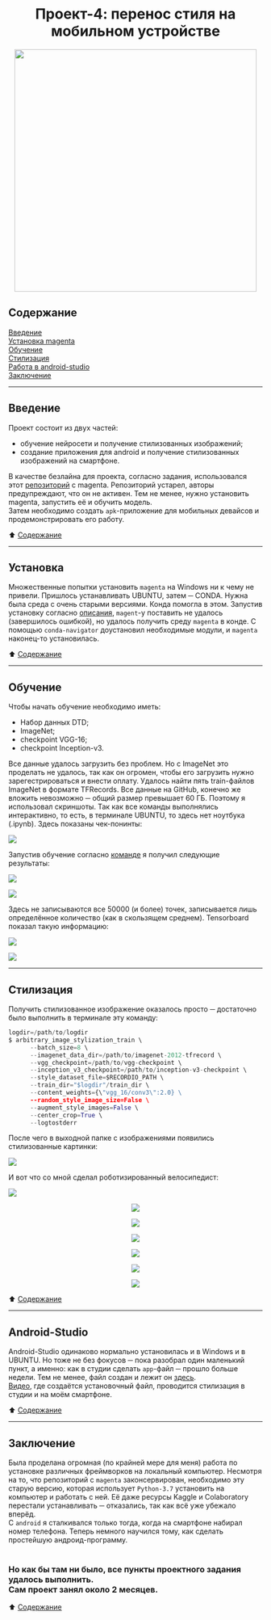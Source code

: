 <div align="center">
  
# Проект-4: перенос стиля на мобильном устройстве
<img src="https://souz-market.ru/wp-content/uploads/6/4/b/64b61984b74427962adec58b1cfbdc5c.jpeg" height="480" />
</div>  
  
## Содержание
[Введение](./README.md#Введение)<br> 
[Установка magenta](./README.md#Установка)<br>
[Обучение](./README.md#Обучение)<br>
[Стилизация](./README.md#Стилизация)<br>
[Работа в android-studio](./README.md#Android-Studio)<br>
[Заключение](./README.md#Заключение) 

----------------------------------
## Введение  
Проект состоит из двух частей:  
<ul>
<li>обучение нейросети и получение стилизованных изображений;</li>
<li>создание приложения для android и получение стилизованных изображений на смартфоне.</li>
</ul>

В качестве безлайна для проекта, согласно задания, использовался этот [репозиторий](https://github.com/magenta/magenta/tree/main) с magenta. Репозиторий устарел, авторы предупреждают, что он не активен. Тем не менее, нужно установить magenta, запустить её и обучить модель.  
Затем необходимо создать `apk`-приложение для мобильных девайсов и продемонстрировать его работу.  
  
:arrow_up: [Содержание](./README.md#Содержание)  

--------------------------------------------
## Установка
Множественные попытки установить `magenta` на Windows ни к чему не привели. Пришлось устанавливать UBUNTU, затем ─ CONDA. Нужна была среда с очень старыми версиями. Конда помогла в этом. Запустив установку согласно [описания](https://github.com/magenta/magenta/tree/main), `magent`-у поставить не удалось (завершилось ошибкой), но удалось получить среду `magenta` в конде. С помощью `conda-navigator` доустановил необходимые модули, и `magenta` наконец-то установилась.  

:arrow_up: [Содержание](./README.md#Содержание)  

--------------------------------------------
## Обучение  
Чтобы начать обучение необходимо иметь:  
<ul>
  <li>Набор данных DTD;</li>
  <li>ImageNet;</li>
  <li>checkpoint VGG-16;</li>
  <li>checkpoint Inception-v3.</li>
</ul>  

Все данные удалось загрузить без проблем. Но с ImageNet это проделать не удалось, так как он огромен, чтобы его загрузить нужно зарегестрироваться и внести оплату. Удалось найти пять train-файлов ImageNet в формате TFRecords. Все данные на GitHub, конечно же вложить невозможно ─ общий размер превышает 60 ГБ. Поэтому я использовал скриншоты. Так как все команды выполнялись интерактивно, то есть, в терминале UBUNTU, то здесь нет ноутбука (.ipynb). Здесь показаны чек-понинты:  
  
![](Training/check-point.png)

Запустив обучение согласно [команде](https://github.com/magenta/magenta/tree/main/magenta/models/arbitrary_image_stylization#training-a-model) я получил следующие результаты:  

![](Training/result_training.png)  

![](Training/logout.png)

Здесь не записываются все 50000 (и более) точек, записывается лишь определённое количество (как в скользящем среднем). Tensorboard показал такую информацию:  

![](Training/tensor_board_1.png)  
  
![](Training/tensor_board_2.png)  

--------------------------------------------------
## Стилизация
Получить стилизованное изображение оказалось просто ─ достаточно было выполнить в терминале эту команду:  

```python
logdir=/path/to/logdir  
$ arbitrary_image_stylization_train \  
      --batch_size=8 \  
      --imagenet_data_dir=/path/to/imagenet-2012-tfrecord \  
      --vgg_checkpoint=/path/to/vgg-checkpoint \  
      --inception_v3_checkpoint=/path/to/inception-v3-checkpoint \  
      --style_dataset_file=$RECORDIO_PATH \  
      --train_dir="$logdir"/train_dir \  
      --content_weights={\"vgg_16/conv3\":2.0} \  
      --random_style_image_size=False \  
      --augment_style_images=False \  
      --center_crop=True \  
      --logtostderr  
```

После чего в выходной папке с изображениями появились стилизованные картинки:  

![](Inference/stylizated.png)  

И вот что со мной сделал роботизированный велосипедист:  

![](Inference/robot.jpg)  

<div align="center">
  
  ![](Inference/serg_stylized_robot_0.jpg)   
  
  ![](Inference/serg_stylized_robot_1.jpg)   
  
  ![](Inference/serg_stylized_robot_2.jpg)   

  ![](Inference/serg_stylized_robot_3.jpg)   

  ![](Inference/serg_stylized_robot_4.jpg)   

  ![](Inference/serg_stylized_robot_5.jpg)   
</div>

:arrow_up: [Содержание](./README.md#Содержание)  

----------------------------------------------------
## Android-Studio
Android-Studio одинаково нормально установилась и в Windows и в UBUNTU. Но тоже не без фокусов ─ пока разобрал один маленький пункт, а именно: как в студии сделать `app`-файл ─ прошло больше недели. Тем не менее, файл создан и лежит он [здесь](https://drive.google.com/file/d/1j6jNQeSPbFHu24K5T7GxeGGPk5teir7M/view?usp=sharing).  
[Видео](https://drive.google.com/file/d/1PJ3dBs7ggstgKQPFkFMEuze-c3Mf7YWy/view?usp=sharing
), где создаётся установочный файл, проводится стилизация в студии и на моём смартфоне.

:arrow_up: [Содержание](./README.md#Содержание)  

--------------------------------------------------
## Заключение
Была проделана огромная (по крайней мере для меня) работа по установке различных фреймворков на локальный компьютер. Несмотря на то, что репозиторий с `magenta` законсервирован, необходимо эту старую версию, которая использует `Python-3.7` установить на компьютер и работать с ней. Её даже ресурсы Kaggle и Colaboratory перестали устанавливать ─ отказались, так как всё уже убежало вперёд.  
С `android` я сталкивался только тогда, когда на смартфоне набирал номер телефона. Теперь немного научился тому, как сделать простейшую андроид-программу.  
<br>  
### Но как бы там ни было, все пункты проектного задания удалось выполнить. <br> Сам проект занял около 2 месяцев.

:arrow_up: [Содержание](./README.md#Содержание)  



